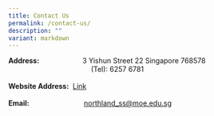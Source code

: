 ```yaml
---
title: Contact Us
permalink: /contact-us/
description: ""
variant: markdown
---
```

<p><strong>Address:</strong>&nbsp; &nbsp; &nbsp;&nbsp;&nbsp; &nbsp;&nbsp;&nbsp; &nbsp;&nbsp;&nbsp; &nbsp;&nbsp;&nbsp; &nbsp;&nbsp;3 Yishun Street 22 Singapore 768578<br>&nbsp; &nbsp;&nbsp; &nbsp;&nbsp; &nbsp;&nbsp; &nbsp; &nbsp; &nbsp; &nbsp; &nbsp; &nbsp; &nbsp; &nbsp; &nbsp; &nbsp; &nbsp; &nbsp; &nbsp; &nbsp; &nbsp; &nbsp;(Tel): 6257 6781&nbsp; <br><br><strong>Website Address:</strong>&nbsp;&nbsp;<a href="https://northlandsec.moe.edu.sg/" target="">Link</a>&nbsp;<br><br><strong>Email:&nbsp;</strong> &nbsp; &nbsp; &nbsp; &nbsp; &nbsp; &nbsp; &nbsp; &nbsp; &nbsp; &nbsp; &nbsp; &nbsp;&nbsp; &nbsp;<a href="mailto:northland_ss@moe.edu.sg" target="">northland_ss@moe.edu.sg</a></p>